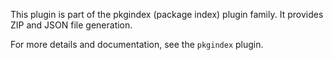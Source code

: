 This plugin is part of the pkgindex (package index) plugin family.
It provides ZIP and JSON file generation.

For more details and documentation, see the `pkgindex` plugin.
